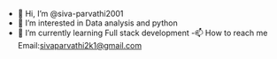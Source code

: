 - 👋 Hi, I’m @siva-parvathi2001
- 👀 I’m interested in Data analysis and python
- 🌱 I’m currently learning Full stack development 
-📫 How to reach me 
      Email:sivaparvathi2k1@gmail.com


<!---
siva-parvathi2001/siva-parvathi2001 is a ✨ special ✨ repository because its `README.md` (this file) appears on your GitHub profile.
You can click the Preview link to take a look at your changes.
--->
